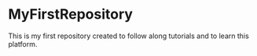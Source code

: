 # MyFirstRepository
This is my first repository created to follow along tutorials and to learn this platform.
